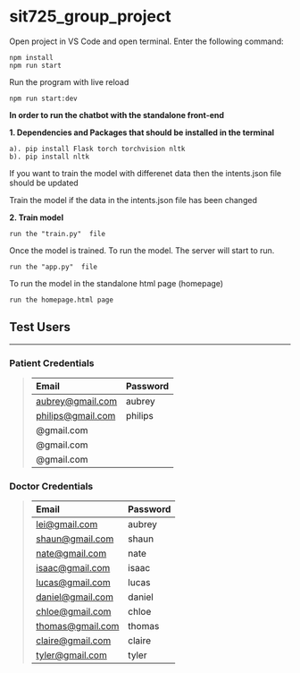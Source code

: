 # sit725_group_project

Open project in VS Code and open terminal. Enter the following command:

```
npm install
npm run start
```

Run the program with live reload

```
npm run start:dev
```

**In order to run the chatbot with the standalone front-end**

**1. Dependencies and Packages that should be installed in the terminal**

```
a). pip install Flask torch torchvision nltk
b). pip install nltk

```

If you want to train the model with differenet data then the intents.json file should be updated

Train the model if the data in the intents.json file has been changed

**2. Train model**

```
run the "train.py"  file
```

Once the model is trained. To run the model. The server will start to run.

```
run the "app.py"  file
```

To run the model in the standalone html page (homepage)

```
run the homepage.html page
```

## Test Users

---

### Patient Credentials

> | Email             | Password |
> | :---------------- | :------- |
> | aubrey@gmail.com  | aubrey   |
> | philips@gmail.com | philips  |
> | @gmail.com        |          |
> | @gmail.com        |          |
> | @gmail.com        |          |

### Doctor Credentials

> | Email            | Password |
> | :--------------- | :------- |
> | lei@gmail.com    | aubrey   |
> | shaun@gmail.com  | shaun    |
> | nate@gmail.com   | nate     |
> | isaac@gmail.com  | isaac    |
> | lucas@gmail.com  | lucas    |
> | daniel@gmail.com | daniel   |
> | chloe@gmail.com  | chloe    |
> | thomas@gmail.com | thomas   |
> | claire@gmail.com | claire   |
> | tyler@gmail.com  | tyler    |
